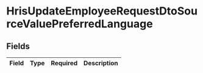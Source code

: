 # HrisUpdateEmployeeRequestDtoSourceValuePreferredLanguage


## Fields

| Field       | Type        | Required    | Description |
| ----------- | ----------- | ----------- | ----------- |